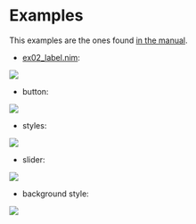 # Examples
This examples are the ones found [in the manual](https://docs.lvgl.io/master/examples.html#get-started).


- [ex02_label.nim](https://github.com/mantielero/lvgl.nim/blob/main/examples/ex02_label.nim):

![](https://i.imgur.com/DbfLB9b.png)

- button:

![](https://i.imgur.com/CYb9WkA.png)

- styles:

![](https://i.imgur.com/aRAqUTP.png)

- slider:

![](https://i.imgur.com/YuDWE8C.png)

- background style:

![](https://i.imgur.com/rlsRq8R.png)
